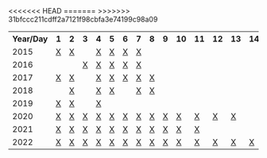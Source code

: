 <table>
	<tr>
		<th>Year/Day</th>
		<th>1</th>
		<th>2</th>
		<th>3</th>
		<th>4</th>
		<th>5</th>
		<th>6</th>
		<th>7</th>
		<th>8</th>
		<th>9</th>
		<th>10</th>
		<th>11</th>
		<th>12</th>
		<th>13</th>
		<th>14</th>
		<th>15</th>
		<th>16</th>
		<th>17</th>
		<th>18</th>
		<th>19</th>
		<th>20</th>
		<th>21</th>
		<th>22</th>
		<th>23</th>
		<th>24</th>
		<th>25</th>
	</tr>
	<tr>
		<td>2015</td>
		<td><a href="/2015/Task01" target="_blank">X</a></td>
		<td><a href="/2015/Task02" target="_blank">X</a></td>
		<td></td>
		<td><a href="/2015/Task04" target="_blank">X</a></td>
		<td><a href="/2015/Task05" target="_blank">X</a></td>
		<td><a href="/2015/Task06" target="_blank">X</a></td>
		<td><a href="/2015/Task07" target="_blank">X</a></td>
		<td></td>
		<td></td>
		<td></td>
		<td></td>
		<td></td>
		<td></td>
		<td></td>
		<td></td>
		<td></td>
		<td></td>
		<td></td>
		<td></td>
		<td></td>
		<td></td>
		<td></td>
		<td></td>
		<td></td>
		<td></td>
	</tr>
	<tr>
		<td>2016</td>
		<td></td>
		<td></td>
		<td><a href="/2016/Task03" target="_blank">X</a></td>
		<td><a href="/2016/Task04" target="_blank">X</a></td>
		<td><a href="/2016/Task05" target="_blank">X</a></td>
		<td><a href="/2016/Task06" target="_blank">X</a></td>
		<td><a href="/2016/Task07" target="_blank">X</a></td>
		<td></td>
		<td></td>
		<td></td>
		<td></td>
		<td></td>
		<td></td>
		<td></td>
		<td></td>
		<td></td>
		<td></td>
		<td></td>
		<td></td>
		<td></td>
		<td></td>
		<td></td>
		<td></td>
		<td></td>
		<td></td>
	</tr>
	<tr>
		<td>2017</td>
		<td><a href="/2017/Task01" target="_blank">X</a></td>
		<td><a href="/2017/Task02" target="_blank">X</a></td>
		<td></td>
		<td><a href="/2017/Task04" target="_blank">X</a></td>
		<td><a href="/2017/Task05" target="_blank">X</a></td>
		<td><a href="/2017/Task06" target="_blank">X</a></td>
		<td><a href="/2017/Task07" target="_blank">X</a></td>
		<td><a href="/2017/Task08" target="_blank">X</a></td>
		<td></td>
		<td></td>
		<td></td>
		<td></td>
		<td></td>
		<td></td>
		<td></td>
		<td></td>
		<td></td>
		<td></td>
		<td></td>
		<td></td>
		<td></td>
		<td></td>
		<td></td>
		<td></td>
		<td></td>
	</tr>
	<tr>
		<td>2018</td>
		<td></td>
		<td><a href="/2018/Task02" target="_blank">X</a></td>
		<td></td>
		<td><a href="/2018/Task04" target="_blank">X</a></td>
		<td><a href="/2018/Task05" target="_blank">X</a></td>
		<td></td>
		<td><a href="/2018/Task07" target="_blank">X</a></td>
		<td><a href="/2018/Task08" target="_blank">X</a></td>
		<td></td>
		<td></td>
		<td></td>
		<td></td>
		<td></td>
		<td></td>
		<td></td>
		<td></td>
		<td></td>
		<td></td>
		<td></td>
		<td></td>
		<td></td>
		<td></td>
		<td></td>
		<td></td>
		<td></td>
	</tr>
	<tr>
		<td>2019</td>
		<td><a href="/2019/Task01" target="_blank">X</a></td>
		<td><a href="/2019/Task02" target="_blank">X</a></td>
		<td></td>
		<td><a href="/2019/Task04" target="_blank">X</a></td>
		<td></td>
		<td></td>
		<td></td>
		<td></td>
		<td></td>
		<td></td>
		<td></td>
		<td></td>
		<td></td>
		<td></td>
		<td></td>
		<td></td>
		<td></td>
		<td></td>
		<td></td>
		<td></td>
		<td></td>
		<td></td>
		<td></td>
		<td></td>
		<td></td>
	</tr>
	<tr>
		<td>2020</td>
		<td><a href="/2020/Task01" target="_blank">X</a></td>
		<td><a href="/2020/Task02" target="_blank">X</a></td>
		<td><a href="/2020/Task03" target="_blank">X</a></td>
		<td><a href="/2020/Task04" target="_blank">X</a></td>
		<td><a href="/2020/Task05" target="_blank">X</a></td>
		<td><a href="/2020/Task06" target="_blank">X</a></td>
		<td><a href="/2020/Task07" target="_blank">X</a></td>
		<td><a href="/2020/Task08" target="_blank">X</a></td>
		<td><a href="/2020/Task09" target="_blank">X</a></td>
		<td><a href="/2020/Task10" target="_blank">X</a></td>
		<td><a href="/2020/Task11" target="_blank">X</a></td>
		<td><a href="/2020/Task12" target="_blank">X</a></td>
		<td><a href="/2020/Task13" target="_blank">X</a></td>
		<td></td>
		<td></td>
		<td></td>
		<td></td>
		<td><a href="/2020/Task18" target="_blank">X</a></td>
		<td><a href="/2020/Task19" target="_blank">X</a></td>
		<td></td>
		<td></td>
		<td></td>
		<td></td>
		<td></td>
		<td></td>
	</tr>
		<tr>
		<td>2021</td>
		<td><a href="/2021/Task01" target="_blank">X</a></td>
		<td><a href="/2021/Task02" target="_blank">X</a></td>
		<td><a href="/2021/Task03" target="_blank">X</a></td>
		<td><a href="/2021/Task04" target="_blank">X</a></td>
		<td><a href="/2021/Task05" target="_blank">X</a></td>
		<td><a href="/2021/Task06" target="_blank">X</a></td>
		<td><a href="/2021/Task07" target="_blank">X</a></td>
		<td><a href="/2021/Task08" target="_blank">X</a></td>
		<td><a href="/2021/Task09" target="_blank">X</a></td>
		<td><a href="/2021/Task10" target="_blank">X</a></td>
		<td><a href="/2021/Task11" target="_blank">X</a></td>
		<td></td>
		<td></td>
		<td></td>
		<td></td>
		<td></td>
		<td></td>
		<td></td>
		<td></td>
		<td></td>
		<td></td>
		<td></td>
		<td></td>
		<td></td>
		<td></td>
	</tr>
	</tr>
	<tr>
		<td>2022</td>
<<<<<<< HEAD
		<td><a href="/2022/Task01" target="_blank">X</a></td>
		<td><a href="/2022/Task02" target="_blank">X</a></td>
		<td><a href="/2022/Task03" target="_blank">X</a></td>
		<td><a href="/2022/Task04" target="_blank">X</a></td>
		<td><a href="/2022/Task05" target="_blank">X</a></td>
		<td><a href="/2022/Task06" target="_blank">X</a></td>
		<td><a href="/2022/Task07" target="_blank">X</a></td>
=======
		<td><a href="/2021/Task01" target="_blank">X</a></td>
		<td><a href="/2021/Task02" target="_blank">X</a></td>
		<td><a href="/2021/Task03" target="_blank">X</a></td>
		<td><a href="/2021/Task04" target="_blank">X</a></td>
		<td><a href="/2021/Task05" target="_blank">X</a></td>
		<td><a href="/2021/Task06" target="_blank">X</a></td>
		<td><a href="/2021/Task07" target="_blank">X</a></td>
>>>>>>> 31bfccc211cdff2a7121f98cbfa3e74199c98a09
		<td></td>
		<td></td>
		<td></td>
		<td></td>
		<td></td>
		<td></td>
		<td></td>
		<td></td>
		<td></td>
		<td></td>
		<td></td>
		<td></td>
		<td></td>
		<td></td>
		<td></td>
		<td></td>
		<td></td>
		<td></td>
	</tr>	
</table>
